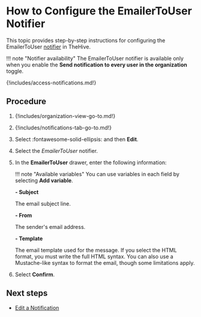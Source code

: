 # How to Configure the EmailerToUser Notifier

This topic provides step-by-step instructions for configuring the EmailerToUser [notifier](../about-notifications.md#notifiers) in TheHive.

!!! note "Notifier availability"
    The EmailerToUser notifier is available only when you enable the **Send notification to every user in the organization** toggle.

{!includes/access-notifications.md!}

## Procedure

1. {!includes/organization-view-go-to.md!}

2. {!includes/notifications-tab-go-to.md!}

3. Select :fontawesome-solid-ellipsis: and then **Edit**.

4. Select the *EmailerToUser* notifier.

5. In the **EmailerToUser** drawer, enter the following information:

    !!! note "Available variables"
        You can use variables in each field by selecting **Add variable**.

    **- Subject**

    The email subject line.

    **- From**

    The sender's email address.

    **- Template**

    The email template used for the message. If you select the HTML format, you must write the full HTML syntax. You can also use a Mustache-like syntax to format the email, though some limitations apply.

6. Select **Confirm**.

## Next steps

* [Edit a Notification](../edit-a-notification.md)